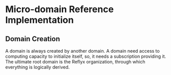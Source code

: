 # Micro-domain Reference Implementation

## Domain Creation

A domain is always created by another domain. A domain need access to computing capacity to initialize itself, so, it needs a subscription providing it. The ultimate root domain is the Reflyx organization, through which everything is logically derived. 

